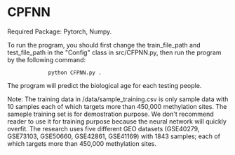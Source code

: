 # CPFNN
Required Package: Pytorch, Numpy.

To run the program, you should first change the train_file_path and test_file_path in the "Config" class in src/CFPNN.py, then run the program by the following command:

                 python CFPNN.py .
The program will predict the biological age for each testing people. 

Note: The training data in /data/sample_training.csv is only sample data with 10 samples each of which targets more than 450,000 methylation sites. The sameple training set is for demostration purpose. We don't recommend reader to use it for training purpose because the neural network will quickly overfit. The research uses five different GEO datasets (GSE40279, GSE73103, GSE50660, GSE42861, GSE41169) with 1843 samples; each of which targets more than 450,000 methylation sites.
